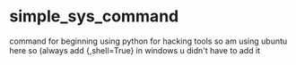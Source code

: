 # simple_sys_command
command for beginning using python for hacking tools 
so am using ubuntu here so (always add {,shell=True} in windows u didn't have to add it
